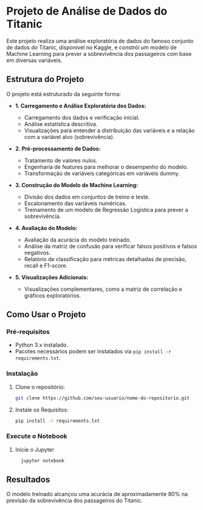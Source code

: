 # Projeto de Análise de Dados do Titanic

Este projeto realiza uma análise exploratória de dados do famoso conjunto de dados do Titanic, disponível no Kaggle, e constrói um modelo de Machine Learning para prever a sobrevivência dos passageiros com base em diversas variáveis.

## Estrutura do Projeto

O projeto está estruturado da seguinte forma:

- **1. Carregamento e Análise Exploratória dos Dados:**
  - Carregamento dos dados e verificação inicial.
  - Análise estatística descritiva.
  - Visualizações para entender a distribuição das variáveis e a relação com a variável alvo (sobrevivência).

- **2. Pré-processamento de Dados:**
  - Tratamento de valores nulos.
  - Engenharia de features para melhorar o desempenho do modelo.
  - Transformação de variáveis categóricas em variáveis dummy.

- **3. Construção do Modelo de Machine Learning:**
  - Divisão dos dados em conjuntos de treino e teste.
  - Escalonamento das variáveis numéricas.
  - Treinamento de um modelo de Regressão Logística para prever a sobrevivência.

- **4. Avaliação do Modelo:**
  - Avaliação da acurácia do modelo treinado.
  - Análise da matriz de confusão para verificar falsos positivos e falsos negativos.
  - Relatório de classificação para métricas detalhadas de precisão, recall e F1-score.

- **5. Visualizações Adicionais:**
  - Visualizações complementares, como a matriz de correlação e gráficos exploratórios.

## Como Usar o Projeto

### Pré-requisitos

- Python 3.x instalado.
- Pacotes necessários podem ser instalados via `pip install -r requirements.txt`.

### Instalação

1. Clone o repositório:

   ```bash
   git clone https://github.com/seu-usuario/nome-do-repositorio.git

2. Instale os Requisitos:

    ```bash
    pip install -r requirements.txt

### Execute o Notebook

1. Inicie o Jupyter
    ```bash
      jupyter notebook

## Resultados
O modelo treinado alcançou uma acurácia de aproximadamente 80% na previsão da sobrevivência dos passageiros do Titanic.

